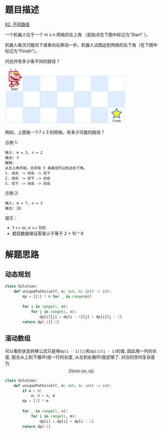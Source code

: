 # 题目描述

[62. 不同路径](https://leetcode-cn.com/problems/unique-paths/)

一个机器人位于一个 m x n 网格的左上角 （起始点在下图中标记为“Start” ）。

机器人每次只能向下或者向右移动一步。机器人试图达到网格的右下角（在下图中标记为“Finish”）。

问总共有多少条不同的路径？

![](/Algorithm/imgs/robot_maze_62.png)

例如，上图是一个7 x 3 的网格。有多少可能的路径？

示例 1:
```
输入: m = 3, n = 2
输出: 3
解释:
从左上角开始，总共有 3 条路径可以到达右下角。
1. 向右 -> 向右 -> 向下
2. 向右 -> 向下 -> 向右
3. 向下 -> 向右 -> 向右
```

示例 2:
```
输入: m = 7, n = 3
输出: 28
```

提示：

- 1 <= m, n <= 100
- 题目数据保证答案小于等于 2 * 10 ^ 9

# 解题思路

## 动态规划

```python
class Solution:
    def uniquePaths(self, m: int, n: int) -> int:
        dp = [[1] * n for _ in range(m)]

        for i in range(1, m):
            for j in range(1, n):
                dp[i][j] = dp[i - 1][j] + dp[i][j - 1]
        return dp[-1][-1]
```

## 滚动数组

可以看到状态转移公式只是用`dp[i - 1][j]`和`dp[i][j - 1]`的值, 因此用一列的长度, 配合从上到下循环(或一行的长度, 从左到右循环)就足够了. 对应的空间复杂度为$$O(\min({m,n}))$$

```python
class Solution:
    def uniquePaths(self, m: int, n: int) -> int:
        if m > n:
            m, n = n, m
        dp = [1] * m

        for _ in range(1, n):
            for i in range(1, m):
                dp[i] = dp[i] + dp[i - 1]
        return dp[-1]

```
